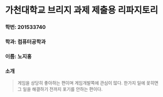 ﻿# 가천대학교 브리지 과제 제출용 리파지토리
### 학번: 201533740
### 학과: 컴퓨터공학과
### 이름: 노지홍
### 소개
> 게임을 상당히 좋아하는 편이며 게임개발쪽에 관심이 많다.
한가지 일에 꽂히면 그 일을 해결하기 전까지 포기를 안하는 편이다.

